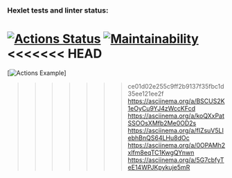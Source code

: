 ### Hexlet tests and linter status:
[![Actions Status](https://github.com/apassionado/python-project-lvl1/workflows/hexlet-check/badge.svg)](https://github.com/apassionado/python-project-lvl1/actions)
[![Maintainability](https://api.codeclimate.com/v1/badges/afed910350880ec170a3/maintainability)](https://codeclimate.com/github/apassionado/python-project-lvl1/maintainability)
<<<<<<< HEAD
=======
[![Actions Example](https://github.com/apassionado/python-project-lvl1/actions/workflows/pyci.yml/badge.svg)]
>>>>>>> ce01d02e255c9ff2b9137f35fbc1d35ee121ee2f
https://asciinema.org/a/BSCUS2K1eOyCu9YJ4zWccKFcd
https://asciinema.org/a/koQXxPatSSOOsXMfb2Me0OD2s
https://asciinema.org/a/fIZsuV5LIebhBnQS64LHu8dOc
https://asciinema.org/a/0OPAMh2xlfm8eqTC1KwgQYnwn
https://asciinema.org/a/5G7cbfyTeE14WPJKpykuje5mR
